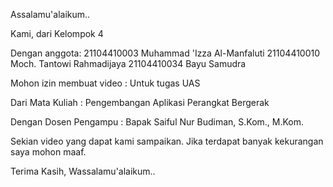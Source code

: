 Assalamu'alaikum..

Kami, dari Kelompok 4

Dengan anggota:
21104410003 Muhammad 'Izza Al-Manfaluti
21104410010 Moch. Tantowi Rahmadijaya
21104410034 Bayu Samudra

Mohon izin membuat video :
Untuk tugas UAS 

Dari Mata Kuliah :
Pengembangan Aplikasi Perangkat Bergerak

Dengan Dosen Pengampu :
Bapak Saiful Nur Budiman, S.Kom., M.Kom.

Sekian video yang dapat kami sampaikan.
Jika terdapat banyak kekurangan saya mohon maaf.

Terima Kasih,
Wassalamu'alaikum..
